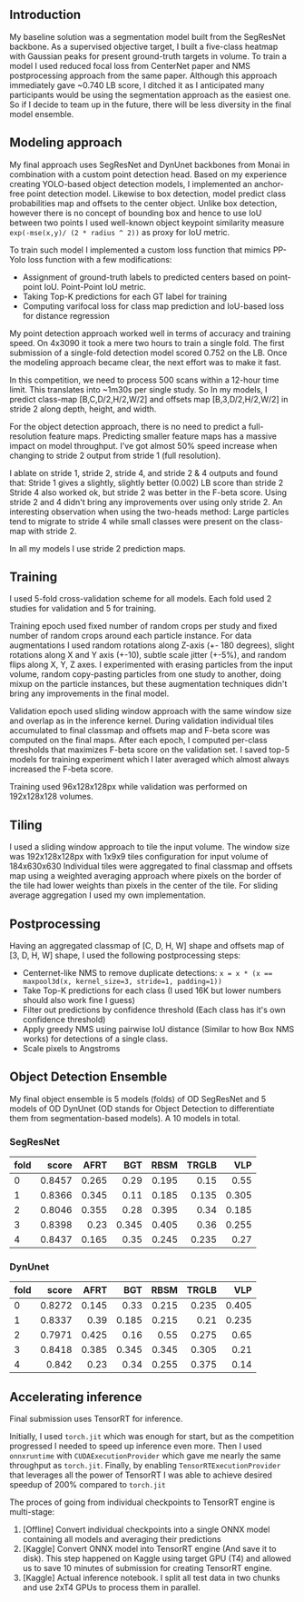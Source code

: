 ## Introduction

My baseline solution was a segmentation model built from the SegResNet backbone. 
As a supervised objective target, I built a five-class heatmap with Gaussian peaks for present ground-truth targets in volume. 
To train a model I used reduced focal loss from CenterNet paper and NMS postprocessing approach from the same paper. 
Although this approach immediately gave ~0.740 LB score, I ditched it as I anticipated many participants would be using the segmentation approach as the easiest one. 
So if I decide to team up in the future, there will be less diversity in the final model ensemble.

## Modeling approach 

My final approach uses SegResNet and DynUnet backbones from Monai in combination with a custom point detection head. 
Based on my experience creating YOLO-based object detection models, I implemented an anchor-free point detection model. 
Likewise to box detection, model predict class probabilities map and offsets to the center object. 
Unlike box detection, however there is no concept of bounding box and hence to use IoU between two points I used well-known object keypoint 
similarity measure `exp(-mse(x,y)/ (2 * radius ^ 2))` as proxy for IoU metric.

To train such model I implemented a custom loss function that mimics PP-Yolo loss function with a few modifications:
* Assignment of ground-truth labels to predicted centers based on point-point IoU. Point-Point IoU metric.
* Taking Top-K predictions for each GT label for training
* Computing varifocal loss for class map prediction and IoU-based loss for distance regression

My point detection approach worked well in terms of accuracy and training speed. On 4x3090 it took a mere two hours to train a single fold. The first submission of a single-fold detection model scored 0.752 on the LB. Once the modeling approach became clear, the next effort was to make it fast.

In this competition, we need to process 500 scans within a 12-hour time limit.  This translates into ~1m30s per single study. So 
In my models, I predict class-map [B,C,D/2,H/2,W/2] and offsets map [B,3,D/2,H/2,W/2] in stride 2 along depth, height, and width. 

For the object detection approach, there is no need to predict a full-resolution feature maps. Predicting smaller feature maps has a massive impact on model throughput. I've got almost 50% speed increase when changing to stride 2 output from stride 1 (full resolution).

I ablate on stride 1, stride 2, stride 4, and stride 2 & 4 outputs and found that:
Stride 1 gives a slightly, slightly better (0.002) LB  score than stride 2
Stride 4 also worked ok, but stride 2 was better in the F-beta score.
Using stride 2 and 4 didn't bring any improvements over using only stride 2. An interesting observation when using the two-heads method: Large particles tend to migrate to stride 4 while small classes were present on the class-map with stride 2.

In all my models I use stride 2 prediction maps.

## Training

I used 5-fold cross-validation scheme for all models. Each fold used 2 studies for validation and 5 for training.

Training epoch used fixed number of random crops per study and fixed number of random crops around each particle instance.
For data augmentations I used random rotations along Z-axis (+- 180 degrees), slight rotations along X and Y axis (+-10), subtle scale jitter (+-5%), and random flips along X, Y, Z axes.
I experimented with erasing particles from the input volume, random copy-pasting particles from one study to another, doing
mixup on the particle instances, but these augmentation techniques didn't bring any improvements in the final model. 

Validation epoch used sliding window approach with the same window size and overlap as in the inference kernel. 
During validation individual tiles accumulated to final classmap and offsets map and F-beta score was computed on the final maps.
After each epoch, I computed per-class thresholds that maximizes F-beta score on the validation set.
I saved top-5 models for training experiment which I later averaged which almost always increased the F-beta score.

Training used 96x128x128px while validation was performed on 192x128x128 volumes.

## Tiling

I used a sliding window approach to tile the input volume. The window size was 192x128x128px with 1x9x9 tiles configuration for input volume of 184x630x630
Individual tiles were aggregated to final classmap and offsets map using a weighted averaging approach where pixels on the border of the tile had lower weights than pixels in the center of the tile.
For sliding average aggregation I used my own implementation.

## Postprocessing

Having an aggregated classmap of [C, D, H, W] shape and offsets map of [3, D, H, W] shape, I used the following postprocessing steps:

- Centernet-like NMS to remove duplicate detections: `x = x * (x == maxpool3d(x, kernel_size=3, stride=1, padding=1))`
- Take Top-K predictions for each class (I used 16K but lower numbers should also work fine I guess)
- Filter out predictions by confidence threshold (Each class has it's own confidence threshold)
- Apply greedy NMS using pairwise IoU distance (Similar to how Box NMS works) for detections of a single class.
- Scale pixels to Angstroms


## Object Detection Ensemble

My final object ensemble is 5 models (folds) of OD SegResNet and 5 models of OD DynUnet (OD stands for Object Detection to differentiate them from segmentation-based models). 
A 10 models in total. 

### SegResNet 
| fold         |    score |   AFRT |   BGT |   RBSM |   TRGLB |   VLP |
|:-------------|---------:|-------:|------:|-------:|--------:|------:|
| 0            | 0.8457   |  0.265 | 0.29  |  0.195 |   0.15  | 0.55  |
| 1            | 0.8366   |  0.345 | 0.11  |  0.185 |   0.135 | 0.305 |
| 2            | 0.8046   |  0.355 | 0.28  |  0.395 |   0.34  | 0.185 |
| 3            | 0.8398   |  0.23  | 0.345 |  0.405 |   0.36  | 0.255 |
| 4            | 0.8437   |  0.165 | 0.35  |  0.245 |   0.235 | 0.27  |

### DynUnet

| fold         |    score |   AFRT |   BGT |   RBSM |   TRGLB |   VLP |
|:-------------|---------:|-------:|------:|-------:|--------:|------:|
| 0            | 0.8272   |  0.145 | 0.33  |  0.215 |   0.235 | 0.405 |
| 1            | 0.8337   |  0.39  | 0.185 |  0.215 |   0.21  | 0.235 |
| 2            | 0.7971   |  0.425 | 0.16  |  0.55  |   0.275 | 0.65  |
| 3            | 0.8418   |  0.385 | 0.345 |  0.345 |   0.305 | 0.21  |
| 4            | 0.842    |  0.23  | 0.34  |  0.255 |   0.375 | 0.14  |


## Accelerating inference

Final submission uses TensorRT for inference.

Initially, I used `torch.jit` which was enough for start, but as the competition progressed I needed to speed up inference even more.
Then I used `onnxruntime` with `CUDAExecutionProvider` which gave me nearly the same throughput as `torch.jit`.
Finally, by enabling `TensorRTExecutionProvider` that leverages all the power of TensorRT I was able to achieve desired speedup of 200% compared to `torch.jit`

The proces of going from individual checkpoints to TensorRT engine is multi-stage:

1. [Offline] Convert individual checkpoints into a single ONNX model containing all models and averaging their predictions
2. [Kaggle] Convert ONNX model into TensorRT engine (And save it to disk). This step happened on Kaggle using target GPU (T4) and allowed us to save 10 minutes of submission for creating TensorRT engine.
3. [Kaggle] Actual inference notebook. I split all test data in two chunks and use 2xT4 GPUs to process them in parallel.

